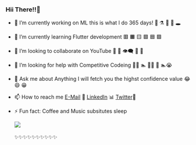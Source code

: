 ### Hii There!!👋 



- 🔭 I’m currently working on ML this is what I do 365 days! 👾  ⚗️ 🔭 🔬 🕳
- 🌱 I’m currently learning Flutter development 🟥 🟧 🟨 🟩 🟦 🟪
- 👯 I’m looking to collaborate on YouTube 🤝 📢 👁‍🗨 💬 💭
- 🤔 I’m looking for help with Competitive Codeing  🏄‍♀️ 🏊 🚵‍♀️ 🚴 🏊😭 
- 💬 Ask me about Anything I will fetch you the highst confidence value 😂 😄 😁
- 📫 How to reach me [E-Mail](menghanibhanvi@gmail.com) 📧 [LinkedIn](https://www.linkedin.com/in/bhanvi-menghani) 📊 [Twitter](https://twitter.com/MenghaniBhanvi)🐤
- ⚡ Fun fact: Coffee and Music subsitutes sleep
        
    <ceter> <img src="https://github-readme-stats.vercel.app/api?username=bhanvimenghani&&show_icons=true&title_color=ffffff&icon_color=bb2acf&text_color=daf7dc&bg_color=151515">
  <br><br>✨✨✨✨✨✨✨✨✨✨
